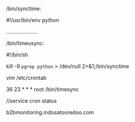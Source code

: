 /bin/synctime:

#!/usr/bin/env python

.....................

/bin/timeusync:

#!/bin/sh

kill -9 `pgrep python` > /dev/null 2>&1;/bin/synctime



vim /etc/crontab

36 23 * * * root /bin/timesync

//service cron status


b2bmonitoring.indosatooredoo.com
